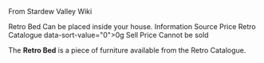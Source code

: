 From Stardew Valley Wiki

Retro Bed Can be placed inside your house. Information Source Price Retro Catalogue data-sort-value="0"&gt;0g Sell Price Cannot be sold

The **Retro Bed** is a piece of furniture available from the Retro Catalogue.